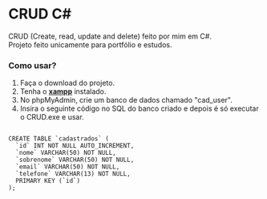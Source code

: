 # CRUD C#

CRUD (Create, read, update and delete) feito por mim em C#.<br/>
Projeto feito unicamente para portfólio e estudos.

### Como usar?

1. Faça o download do projeto.
2. Tenha o <strong><a href="https://www.apachefriends.org/pt_br/index.html" target="_blank">xampp</a></strong> instalado.
3. No phpMyAdmin, crie um banco de dados chamado "cad_user".
4. Insira o seguinte código no SQL do banco criado e depois é só executar o CRUD.exe e usar.<br/>

<code>
CREATE TABLE `cadastrados` (
  `id` INT NOT NULL AUTO_INCREMENT,
  `nome` VARCHAR(50) NOT NULL,
  `sobrenome` VARCHAR(50) NOT NULL,
  `email` VARCHAR(50) NOT NULL,
  `telefone` VARCHAR(13) NOT NULL,
  PRIMARY KEY (`id`)
);
</code>
